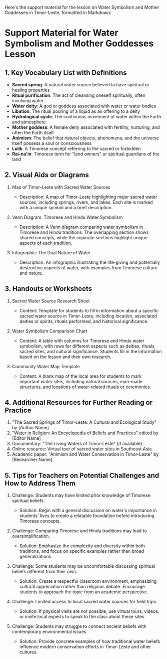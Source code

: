 Here's the support material for the lesson on Water Symbolism and Mother Goddesses in Timor-Leste, formatted in Markdown:

# Support Material for Water Symbolism and Mother Goddesses Lesson

## 1. Key Vocabulary List with Definitions

- **Sacred spring**: A natural water source believed to have spiritual or healing properties
- **Ritual purification**: The act of cleansing oneself spiritually, often involving water
- **Water deity**: A god or goddess associated with water or water bodies
- **Libation**: The ritual pouring of a liquid as an offering to a deity
- **Hydrological cycle**: The continuous movement of water within the Earth and atmosphere
- **Mother goddess**: A female deity associated with fertility, nurturing, and often the Earth itself
- **Animism**: The belief that natural objects, phenomena, and the universe itself possess a soul or consciousness
- **Lulik**: A Timorese concept referring to the sacred or forbidden
- **Rai-na'in**: Timorese term for "land owners" or spiritual guardians of the land

## 2. Visual Aids or Diagrams

1. Map of Timor-Leste with Sacred Water Sources
   - Description: A map of Timor-Leste highlighting major sacred water sources, including springs, rivers, and lakes. Each site is marked with a unique symbol and a brief description.

2. Venn Diagram: Timorese and Hindu Water Symbolism
   - Description: A Venn diagram comparing water symbolism in Timorese and Hindu traditions. The overlapping section shows shared concepts, while the separate sections highlight unique aspects of each tradition.

3. Infographic: The Dual Nature of Water
   - Description: An infographic illustrating the life-giving and potentially destructive aspects of water, with examples from Timorese culture and nature.

## 3. Handouts or Worksheets

1. Sacred Water Source Research Sheet
   - Content: Template for students to fill in information about a specific sacred water source in Timor-Leste, including location, associated deities or spirits, rituals performed, and historical significance.

2. Water Symbolism Comparison Chart
   - Content: A table with columns for Timorese and Hindu water symbolism, with rows for different aspects such as deities, rituals, sacred sites, and cultural significance. Students fill in the information based on the lesson and their own research.

3. Community Water Map Template
   - Content: A blank map of the local area for students to mark important water sites, including natural sources, man-made structures, and locations of water-related rituals or ceremonies.

## 4. Additional Resources for Further Reading or Practice

1. "The Sacred Springs of Timor-Leste: A Cultural and Ecological Study" by [Author Name]
2. "Water in Religion: An Encyclopedia of Beliefs and Practices" edited by [Editor Name]
3. Documentary: "The Living Waters of Timor-Leste" (if available)
4. Online resource: Virtual tour of sacred water sites in Southeast Asia
5. Academic paper: "Animism and Water Conservation in Timor-Leste" by [Researcher Name]

## 5. Tips for Teachers on Potential Challenges and How to Address Them

1. Challenge: Students may have limited prior knowledge of Timorese spiritual beliefs.
   - Solution: Begin with a general discussion on water's importance in students' lives to create a relatable foundation before introducing Timorese concepts.

2. Challenge: Comparing Timorese and Hindu traditions may lead to oversimplification.
   - Solution: Emphasize the complexity and diversity within both traditions, and focus on specific examples rather than broad generalizations.

3. Challenge: Some students may be uncomfortable discussing spiritual beliefs different from their own.
   - Solution: Create a respectful classroom environment, emphasizing cultural appreciation rather than religious debate. Encourage students to approach the topic from an academic perspective.

4. Challenge: Limited access to local sacred water sources for field trips.
   - Solution: If physical visits are not possible, use virtual tours, videos, or invite local experts to speak to the class about these sites.

5. Challenge: Students may struggle to connect ancient beliefs with contemporary environmental issues.
   - Solution: Provide concrete examples of how traditional water beliefs influence modern conservation efforts in Timor-Leste and other cultures.